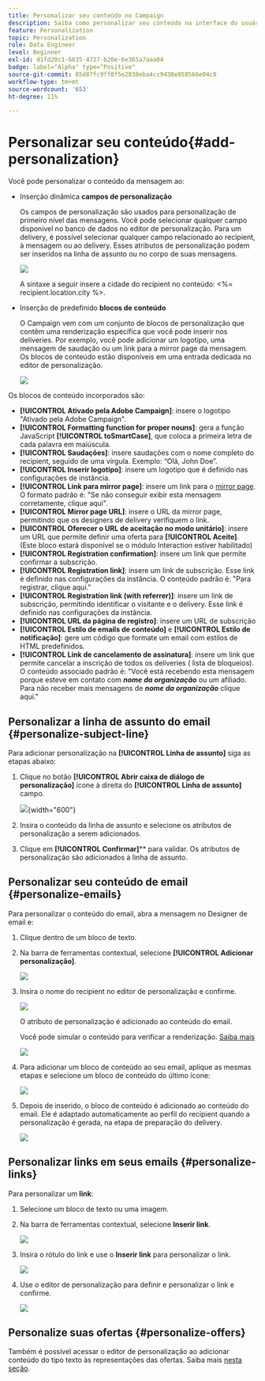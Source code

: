 ```yaml
---
title: Personalizar seu conteúdo no Campaign
description: Saiba como personalizar seu conteúdo na interface do usuário da Web do Adobe Campaign
feature: Personalization
topic: Personalization
role: Data Engineer
level: Beginner
exl-id: d1fd20c1-6835-4727-b20e-6e365a7aaa04
badge: label="Alpha" type="Positive"
source-git-commit: 05d87fc9ff8f5e2038eba4cc9438e058566e04c8
workflow-type: tm+mt
source-wordcount: '653'
ht-degree: 11%

---
```



# Personalizar seu conteúdo{#add-personalization}

Você pode personalizar o conteúdo da mensagem ao:

* Inserção dinâmica **campos de personalização**

   Os campos de personalização são usados para personalização de primeiro nível das mensagens. Você pode selecionar qualquer campo disponível no banco de dados no editor de personalização. Para um delivery, é possível selecionar qualquer campo relacionado ao recipient, à mensagem ou ao delivery. Esses atributos de personalização podem ser inseridos na linha de assunto ou no corpo de suas mensagens.

   ![](assets/perso-subject-line.png)

   A sintaxe a seguir insere a cidade do recipient no conteúdo: &lt;%= recipient.location.city %>.

* Inserção de predefinido **blocos de conteúdo**

   O Campaign vem com um conjunto de blocos de personalização que contêm uma renderização específica que você pode inserir nos deliveries. Por exemplo, você pode adicionar um logotipo, uma mensagem de saudação ou um link para a mirror page da mensagem. Os blocos de conteúdo estão disponíveis em uma entrada dedicada no editor de personalização.

   ![](assets/perso-content-blocks.png)
<!--
* Create **conditional content**

    Configure conditional content to add dynamic personalization based on the recipient’s profile for example. Text blocks and/or images are inserted when a particular condition is true.
-->


Os blocos de conteúdo incorporados são:

* **[!UICONTROL Ativado pela Adobe Campaign]**: insere o logotipo &quot;Ativado pela Adobe Campaign&quot;.
* **[!UICONTROL Formatting function for proper nouns]**: gera a função JavaScript **[!UICONTROL toSmartCase]**, que coloca a primeira letra de cada palavra em maiúscula.
* **[!UICONTROL Saudações]**: insere saudações com o nome completo do recipient, seguido de uma vírgula. Exemplo: “Olá, John Doe”.
* **[!UICONTROL Inserir logotipo]**: insere um logotipo que é definido nas configurações de instância.
* **[!UICONTROL Link para mirror page]**: insere um link para o [mirror page](../content/mirror-page.md). O formato padrão é: &quot;Se não conseguir exibir esta mensagem corretamente, clique aqui&quot;.
* **[!UICONTROL Mirror page URL]**: insere o URL da mirror page, permitindo que os designers de delivery verifiquem o link.
* **[!UICONTROL Oferecer o URL de aceitação no modo unitário]**: insere um URL que permite definir uma oferta para **[!UICONTROL Aceite]**. (Este bloco estará disponível se o módulo Interaction estiver habilitado)
* **[!UICONTROL Registration confirmation]**: insere um link que permite confirmar a subscrição.
* **[!UICONTROL Registration link]**: insere um link de subscrição. Esse link é definido nas configurações da instância. O conteúdo padrão é: &quot;Para registrar, clique aqui.&quot;
* **[!UICONTROL Registration link (with referrer)]**: insere um link de subscrição, permitindo identificar o visitante e o delivery. Esse link é definido nas configurações da instância.
* **[!UICONTROL URL da página de registro]**: insere um URL de subscrição
* **[!UICONTROL Estilo de emails de conteúdo]** e **[!UICONTROL Estilo de notificação]**: gere um código que formate um email com estilos de HTML predefinidos.
* **[!UICONTROL Link de cancelamento de assinatura]**: insere um link que permite cancelar a inscrição de todos os deliveries ( lista de bloqueios). O conteúdo associado padrão é: &quot;Você está recebendo esta mensagem porque esteve em contato com ***nome da organização*** ou um afiliado. Para não receber mais mensagens de ***nome da organização*** clique aqui.&quot;

## Personalizar a linha de assunto do email {#personalize-subject-line}

Para adicionar personalização na **[!UICONTROL Linha de assunto]** siga as etapas abaixo:

1. Clique no botão **[!UICONTROL Abrir caixa de diálogo de personalização]** ícone à direita do **[!UICONTROL Linha de assunto]** campo.

   ![](assets/perso-subject.png){width="600"}

1. Insira o conteúdo da linha de assunto e selecione os atributos de personalização a serem adicionados.

1. Clique em **[!UICONTROL Confirmar]**** para validar. Os atributos de personalização são adicionados à linha de assunto.

## Personalizar seu conteúdo de email {#personalize-emails}

Para personalizar o conteúdo do email, abra a mensagem no Designer de email e:

1. Clique dentro de um bloco de texto.
1. Na barra de ferramentas contextual, selecione **[!UICONTROL Adicionar personalização]**.

   ![](assets/perso-add-to-content.png)

1. Insira o nome do recipient no editor de personalização e confirme.

   ![](assets/perso-add-name.png)

   O atributo de personalização é adicionado ao conteúdo do email.

   Você pode simular o conteúdo para verificar a renderização. [Saiba mais](../preview-test/preview-content.md)

   ![](assets/perso-rendering.png)

1. Para adicionar um bloco de conteúdo ao seu email, aplique as mesmas etapas e selecione um bloco de conteúdo do último ícone:

   ![](assets/perso-insert-block.png)

1. Depois de inserido, o bloco de conteúdo é adicionado ao conteúdo do email. Ele é adaptado automaticamente ao perfil do recipient quando a personalização é gerada, na etapa de preparação do delivery.

   ![](assets/perso-content-block-in-email.png)

## Personalizar links em seus emails {#personalize-links}

Para personalizar um **link**:

1. Selecione um bloco de texto ou uma imagem.
1. Na barra de ferramentas contextual, selecione **Inserir link**.

   ![](assets/perso-link.png)

1. Insira o rótulo do link e use o **Inserir link** para personalizar o link.

   ![](assets/perso-link-insert-icon.png)

1. Use o editor de personalização para definir e personalizar o link e confirme.

   ![](assets/perso-link-edit.png)


## Personalize suas ofertas {#personalize-offers}

Também é possível acessar o editor de personalização ao adicionar conteúdo do tipo texto às representações das ofertas. Saiba mais [nesta seção](../content/offers.md).

